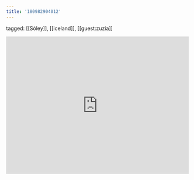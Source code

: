 ```yaml
---
title: '180982904012'
---
```

tagged: [[Sóley]], [[iceland]], [[guest:zuzia]]
<iframe allow="accelerometer; autoplay; clipboard-write; encrypted-media; gyroscope; picture-in-picture" allowfullscreen="" frameborder="0" height="375" id="youtube_iframe" src="https://www.youtube.com/embed/gRwFRMGpTWg?feature=oembed&amp;enablejsapi=1&amp;origin=https://safe.txmblr.com&amp;wmode=opaque" width="500"></iframe>